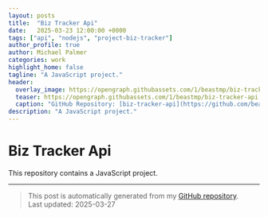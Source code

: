 ```yaml
---
layout: posts
title:  "Biz Tracker Api"
date:   2025-03-23 12:00:00 +0000
tags: ["api", "nodejs", "project-biz-tracker"]
author_profile: true
author: Michael Palmer
categories: work
highlight_home: false
tagline: "A JavaScript project."
header:
  overlay_image: https://opengraph.githubassets.com/1/beastmp/biz-tracker-api
  teaser: https://opengraph.githubassets.com/1/beastmp/biz-tracker-api
  caption: "GitHub Repository: [biz-tracker-api](https://github.com/beastmp/biz-tracker-api)"
description: "A JavaScript project."
---
```


# Biz Tracker Api

This repository contains a JavaScript project.

---


> This post is automatically generated from my [GitHub repository](https://github.com/beastmp/biz-tracker-api).  
> Last updated: 2025-03-27

